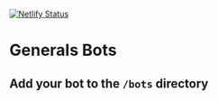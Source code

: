 [![Netlify Status](https://api.netlify.com/api/v1/badges/a43794b0-d5df-467c-8377-dd3e4395f19e/deploy-status)](https://app.netlify.com/sites/generals-bots/deploys)

# Generals Bots

## Add your bot to the `/bots` directory